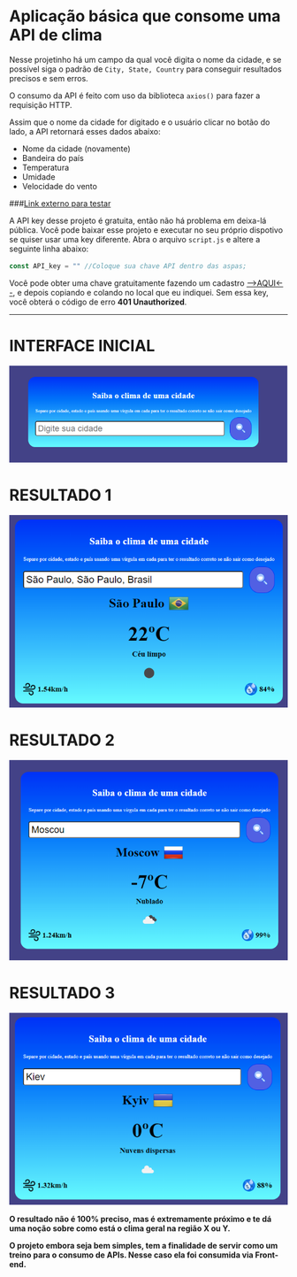 # Aplicação básica que consome uma API de clima

Nesse projetinho há um campo da qual você digita o nome da cidade, e se possível siga o padrão de `City, State, Country` para conseguir resultados precisos e sem erros.

O consumo da API é feito com uso da biblioteca `axios()` para fazer a requisição HTTP.

Assim que o nome da cidade for digitado e o usuário clicar no botão do lado, a API retornará esses dados abaixo:

* Nome da cidade (novamente)
* Bandeira do país
* Temperatura
* Umidade
* Velocidade do vento

###[Link externo para testar](https://showweatherinfo.netlify.app/)

A API key desse projeto é gratuita, então não há problema em deixa-lá pública. Você pode baixar esse projeto e executar no seu próprio dispotivo se quiser usar uma key diferente. Abra o arquivo `script.js` e altere a seguinte linha abaixo:

```js
const API_key = "" //Coloque sua chave API dentro das aspas;
```
Você pode obter uma chave gratuitamente fazendo um cadastro [-->AQUI<--](https://openweathermap.org/api), e depois copiando e colando no local que eu indiquei.
Sem essa key, você obterá o código de erro **401 Unauthorized**.
 
---

# INTERFACE INICIAL

![tela_inicial](./img/inicial.png)

# RESULTADO 1
![resultado1](./img/resultado1.png)

# RESULTADO 2
![resultado2](./img/resultado2.png)

# RESULTADO 3
![resultado3](./img/resultado3.png)

**O resultado não é 100% preciso, mas é extremamente próximo e te dá uma noção sobre como está o clima geral na região X ou Y.**

**O projeto embora seja bem simples, tem a finalidade de servir como um treino para o consumo de APIs. Nesse caso ela foi consumida via Front-end.**


